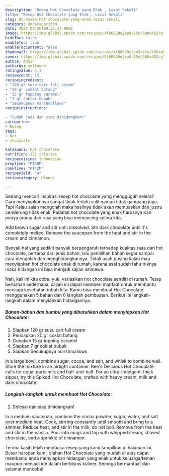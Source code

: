 ```yaml
---
description: "Resep Hot Chocolate yang Enak , Lezat Sekali"
title: "Resep Hot Chocolate yang Enak , Lezat Sekali"
slug: 85-resep-hot-chocolate-yang-enak-lezat-sekali
category: Uncategorized
date: 2022-08-26T09:23:57.000Z
image: https://img-global.cpcdn.com/recipes/4f80620e2ea9a15e/680x482cq70/hot-chocolate-foto-resep-utama.jpg
hideToc: false
enableToc: true
enableTocContent: false
thumbnail: https://img-global.cpcdn.com/recipes/4f80620e2ea9a15e/680x482cq70/hot-chocolate-foto-resep-utama.jpg
cover: https://img-global.cpcdn.com/recipes/4f80620e2ea9a15e/680x482cq70/hot-chocolate-foto-resep-utama.jpg
author: Admin
authorAv: notfound
ratingvalue: 4.3
reviewcount: 12
recipeingredient:
- "120 gr susu cair full cream"
- "20 gr coklat batang"
- "15 gr topping caramel"
- "7 gr coklat bubuk"
- "Secukupnya marshmallows"
recipeinstructions:

- "Sudah jadi dan siap dihidangkan!"
categories:
- Resep
tags:
- hot
- chocolate

katakunci: hot chocolate 
nutrition: 232 calories
recipecuisine: Indonesian
preptime: "PT38M"
cooktime: "PT42M"
recipeyield: "4"
recipecategory: Dinner

---
```



Sedang mencari inspirasi resep hot chocolate yang menggugah selera? Cara menyiapkannya sangat tidak terlalu sulit namun tidak gampang juga. Tapi Kalau salah mengolah maka hasilnya tidak akan memuaskan dan justru cenderung tidak enak. Padahal hot chocolate yang enak harusnya Kan punya aroma dan rasa yang bisa memancing selera kita.


Add brown sugar and stir until dissolved. Stir dark chocolate until it&#39;s completely melted. Remove the saucepan from the heat and stir in the cream and cinnamon.

Banyak hal yang sedikit banyak berpengaruh terhadap kualitas rasa dari hot chocolate, pertama dari jenis bahan, lalu pemilihan bahan segar sampai cara mengolah dan menghidangkannya. Tidak usah pusing kalau mau menyiapkan hot chocolate enak di rumah, karena asal sudah tahu triknya maka hidangan ini bisa menjadi sajian istimewa.


Nah, kali ini kita coba, yuk, variasikan hot chocolate sendiri di rumah. Tetap berbahan sederhana, sajian ini dapat memberi manfaat untuk membantu menjaga kesehatan tubuh kita. Kamu bisa membuat Hot Chocolate menggunakan 5 bahan dan 0 langkah pembuatan. Berikut ini langkah-langkah dalam menyiapkan hidangannya.

<!--inarticleads1-->

##### Bahan-bahan dan bumbu yang dibutuhkan dalam menyiapkan Hot Chocolate:

1. Siapkan 120 gr susu cair full cream
1. Persiapkan 20 gr coklat batang
1. Gunakan 15 gr topping caramel
1. Siapkan 7 gr coklat bubuk
1. Siapkan Secukupnya marshmallows


In a large bowl, combine sugar, cocoa, and salt, and whisk to combine well. Store the mixture in an airtight container. Ree&#39;s Delicious Hot Chocolate calls for equal parts milk and half-and-half. For an ultra-indulgent, thick sipper, try this Spiked Hot Chocolate, crafted with heavy cream, milk and dark chocolate. 

<!--inarticleads2-->

##### Langkah-langkah untuk membuat Hot Chocolate:


1. Selesai dan siap dihidangkan!

In a medium saucepan, combine the cocoa powder, sugar, water, and salt over medium heat. Cook, stirring constantly until smooth and bring to a simmer. Reduce heat, and stir in the milk, do not boil. Remove from the heat and stir in the vanilla. Pour into mugs and top with whipped cream, shaved chocolate, and a sprinkle of cinnamon. 

Terima kasih telah membaca resep yang kami tampilkan di halaman ini. Besar harapan kami, olahan Hot Chocolate yang mudah di atas dapat membantu anda menyiapkan hidangan yang enak untuk keluarga/teman maupun menjadi ide dalam berbisnis kuliner. Semoga bermanfaat dan selamat mencoba!
